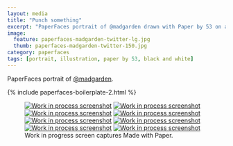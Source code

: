 ```yaml
---
layout: media
title: "Punch something"
excerpt: "PaperFaces portrait of @madgarden drawn with Paper by 53 on an iPad."
image: 
  feature: paperfaces-madgarden-twitter-lg.jpg
  thumb: paperfaces-madgarden-twitter-150.jpg
category: paperfaces
tags: [portrait, illustration, paper by 53, black and white]
---
```


PaperFaces portrait of [@madgarden](http://twitter.com/madgarden).

{% include paperfaces-boilerplate-2.html %}

<figure class="third">
	<a href="{{ site.url }}/images/paperfaces-madgarden-process-1-lg.jpg"><img src="{{ site.url }}/images/paperfaces-madgarden-process-1-600.jpg" alt="Work in process screenshot"></a>
	<a href="{{ site.url }}/images/paperfaces-madgarden-process-2-lg.jpg"><img src="{{ site.url }}/images/paperfaces-madgarden-process-2-600.jpg" alt="Work in process screenshot"></a>
	<a href="{{ site.url }}/images/paperfaces-madgarden-process-3-lg.jpg"><img src="{{ site.url }}/images/paperfaces-madgarden-process-3-600.jpg" alt="Work in process screenshot"></a>
	<a href="{{ site.url }}/images/paperfaces-madgarden-process-4-lg.jpg"><img src="{{ site.url }}/images/paperfaces-madgarden-process-4-600.jpg" alt="Work in process screenshot"></a>
	<a href="{{ site.url }}/images/paperfaces-madgarden-process-5-lg.jpg"><img src="{{ site.url }}/images/paperfaces-madgarden-process-5-600.jpg" alt="Work in process screenshot"></a>
	<a href="{{ site.url }}/images/paperfaces-madgarden-process-6-lg.jpg"><img src="{{ site.url }}/images/paperfaces-madgarden-process-6-600.jpg" alt="Work in process screenshot"></a>
	<a href="{{ site.url }}/images/paperfaces-madgarden-process-7-lg.jpg"><img src="{{ site.url }}/images/paperfaces-madgarden-process-7-600.jpg" alt="Work in process screenshot"></a>
	<a href="{{ site.url }}/images/paperfaces-madgarden-process-8-lg.jpg"><img src="{{ site.url }}/images/paperfaces-madgarden-process-8-600.jpg" alt="Work in process screenshot"></a>
	<figcaption>Work in progress screen captures Made with Paper.</figcaption>
</figure>